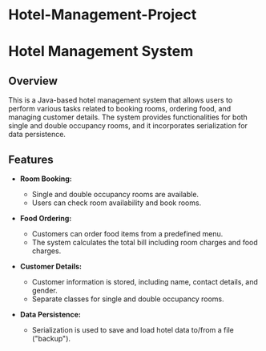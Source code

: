 # Hotel-Management-Project
# Hotel Management System

## Overview

This is a Java-based hotel management system that allows users to perform various tasks related to booking rooms, ordering food, and managing customer details. The system provides functionalities for both single and double occupancy rooms, and it incorporates serialization for data persistence.

## Features

- **Room Booking:**
  - Single and double occupancy rooms are available.
  - Users can check room availability and book rooms.

- **Food Ordering:**
  - Customers can order food items from a predefined menu.
  - The system calculates the total bill including room charges and food charges.

- **Customer Details:**
  - Customer information is stored, including name, contact details, and gender.
  - Separate classes for single and double occupancy rooms.

- **Data Persistence:**
  - Serialization is used to save and load hotel data to/from a file ("backup").

